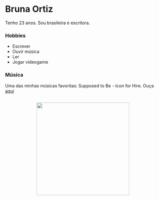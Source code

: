 # Bruna Ortiz

Tenho 23 anos. Sou brasileira e escritora.

### Hobbies

- Escrever
- Ouvir música
- Ler
- Jogar videogame

### Música

Uma das minhas músicas favoritas: Supposed to Be - Icon for Hire. Ouça [aqui](https://www.youtube.com/watch?v=OAL1lA9lN8A&list=RDOAL1lA9lN8A&start_radio=1&pp=ygUcaWNvbiBmb3IgaGlyZSBzdXBwb3NlZCB0byBiZaAHAQ%3D%3D)

<h2 align="center">
  <img src="https://i.pinimg.com/736x/f9/71/1e/f9711e4f3a43aab8e773b2c4ae4e9cef.jpg" width="300">
</h2>